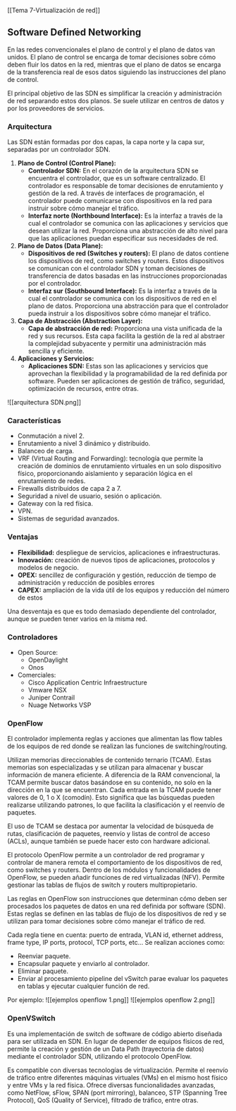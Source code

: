 [[Tema 7-Virtualización de red]]

## Software Defined Networking
En las redes convencionales el plano de control y el plano de datos van unidos. El plano de control se encarga de tomar decisiones sobre cómo deben fluir los datos en la red, mientras que el plano de datos se encarga de la transferencia real de esos datos siguiendo las instrucciones del plano de control.

El principal objetivo de las SDN es simplificar la creación y administración de red separando estos dos planos. Se suele utilizar en centros de datos y por los proveedores de servicios.

### Arquitectura
Las SDN están formadas por dos capas, la capa norte y la capa sur, separadas por un controlador SDN.

1. **Plano de Control (Control Plane):**
    - **Controlador SDN:** En el corazón de la arquitectura SDN se encuentra el controlador, que es un software centralizado. El controlador es responsable de tomar decisiones de enrutamiento y gestión de la red. A través de interfaces de programación, el controlador puede comunicarse con dispositivos en la red para instruir sobre cómo manejar el tráfico.
    - **Interfaz norte (Northbound Interface):** Es la interfaz a través de la cual el controlador se comunica con las aplicaciones y servicios que desean utilizar la red. Proporciona una abstracción de alto nivel para que las aplicaciones puedan especificar sus necesidades de red.
2. **Plano de Datos (Data Plane):**
    - **Dispositivos de red (Switches y routers):** El plano de datos contiene los dispositivos de red, como switches y routers. Estos dispositivos se comunican con el controlador SDN y toman decisiones de transferencia de datos basadas en las instrucciones proporcionadas por el controlador.
    - **Interfaz sur (Southbound Interface):** Es la interfaz a través de la cual el controlador se comunica con los dispositivos de red en el plano de datos. Proporciona una abstracción para que el controlador pueda instruir a los dispositivos sobre cómo manejar el tráfico.
3. **Capa de Abstracción (Abstraction Layer):**
    - **Capa de abstracción de red:** Proporciona una vista unificada de la red y sus recursos. Esta capa facilita la gestión de la red al abstraer la complejidad subyacente y permitir una administración más sencilla y eficiente.
4. **Aplicaciones y Servicios:**
    - **Aplicaciones SDN:** Estas son las aplicaciones y servicios que aprovechan la flexibilidad y la programabilidad de la red definida por software. Pueden ser aplicaciones de gestión de tráfico, seguridad, optimización de recursos, entre otras.

![[arquitectura SDN.png]]

### Características
+ Conmutación a nivel 2.
+ Enrutamiento a nivel 3 dinámico y distribuido.
+ Balanceo de carga.
+ VRF (Virtual Routing and Forwarding): tecnología que permite la creación de dominios de enrutamiento virtuales en un solo dispositivo físico, proporcionando aislamiento y separación lógica en el enrutamiento de redes.
+ Firewalls distribuidos de capa 2 a 7.
+ Seguridad a nivel de usuario, sesión o aplicación.
+ Gateway con la red física.
+ VPN.
+ Sistemas de seguridad avanzados.

### Ventajas
+ **Flexibilidad:** despliegue de servicios, aplicaciones e infraestructuras.
+ **Innovación:** creación de nuevos tipos de aplicaciones, protocolos y modelos de negocio.
+ **OPEX:** sencillez de configuración y gestión, reducción de tiempo de administración y reducción de posibles errores
+ **CAPEX:** ampliación de la vida útil de los equipos y reducción del número de estos

Una desventaja es que es todo demasiado dependiente del controlador, aunque se pueden tener varios en la misma red.

### Controladores
+ Open Source:
	+ OpenDaylight
	+ Onos
+ Comerciales:
	+ Cisco Application Centric Infraestructure
	+ Vmware NSX
	+ Juniper Contrail
	+ Nuage Networks VSP

### OpenFlow
El controlador implementa reglas y acciones que alimentan las flow tables de los equipos de red donde se realizan las funciones de switching/routing.

Utilizan memorias direccionables de contenido ternario (TCAM). Estas memorias son especializadas y se utilizan para almacenar y buscar información de manera eficiente. A diferencia de la RAM convencional, la TCAM permite buscar datos basándose en su contenido, no solo en la dirección en la que se encuentran. Cada entrada en la TCAM puede tener valores de 0, 1 o X (comodín). Esto significa que las búsquedas pueden realizarse utilizando patrones, lo que facilita la clasificación y el reenvío de paquetes.

El uso de TCAM se destaca por aumentar la velocidad de búsqueda de rutas, clasificación de paquetes, reenvío y listas de control de acceso (ACLs), aunque también se puede hacer esto con hardware adicional.

El protocolo OpenFlow permite a un controlador de red programar y controlar de manera remota el comportamiento de los dispositivos de red, como switches y routers. Dentro de los módulos y funcionalidades de OpenFlow, se pueden añadir funciones de red virtualizadas (NFV). Permite gestionar las tablas de flujos de switch y routers multipropietario.
  
Las reglas en OpenFlow son instrucciones que determinan cómo deben ser procesados los paquetes de datos en una red definida por software (SDN). Estas reglas se definen en las tablas de flujo de los dispositivos de red y se utilizan para tomar decisiones sobre cómo manejar el tráfico de red.

Cada regla tiene en cuenta: puerto de entrada, VLAN id, ethernet address, frame type, IP ports, protocol, TCP ports, etc… Se realizan acciones como:
+ Reenviar paquete.
+ Encapsular paquete y enviarlo al controlador.
+ Eliminar paquete.
+ Enviar al procesamiento pipeline del vSwitch parae evaluar los paquetes en tablas y ejecutar cualquier función de red.

Por ejemplo:
![[ejemplos openflow 1.png]]
![[ejemplos openflow 2.png]]

### OpenVSwitch
Es una implementación de switch de software de código abierto diseñada para ser utilizada en SDN. En lugar de depender de equipos físicos de red, permite la creación y gestión de un Data Path (trayectoria de datos) mediante el controlador SDN, utilizando el protocolo OpenFlow.

Es compatible con diversas tecnologías de virtualización. Permite el reenvío de tráfico entre diferentes máquinas virtuales (VMs) en el mismo host físico y entre VMs y la red física. Ofrece diversas funcionalidades avanzadas, como NetFlow, sFlow, SPAN (port mirroring), balanceo, STP (Spanning Tree Protocol), QoS (Quality of Service), filtrado de tráfico, entre otras.
